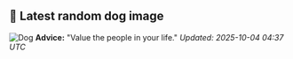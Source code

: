 ## 🐶 Latest random dog image
![Dog](https://images.dog.ceo/breeds/terrier-cairn/n02096177_2788.jpg)
**Advice:** "Value the people in your life."
*Updated: 2025-10-04 04:37 UTC*
